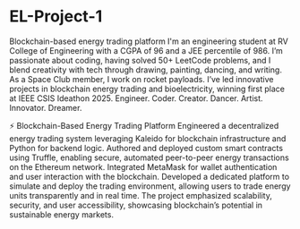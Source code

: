 # EL-Project-1
Blockchain-based energy trading platform
I'm an engineering student at RV College of Engineering with a CGPA of 96 and a JEE percentile of 986. I’m passionate about coding, having solved 50+ LeetCode problems, and I blend creativity with tech through drawing, painting, dancing, and writing. As a Space Club member, I work on rocket payloads. I’ve led innovative projects in blockchain energy trading and bioelectricity, winning first place at IEEE CSIS Ideathon 2025.
Engineer. Coder. Creator. Dancer. Artist. Innovator. Dreamer.

⚡ Blockchain-Based Energy Trading Platform
Engineered a decentralized energy trading system leveraging Kaleido for blockchain infrastructure and Python for backend logic. Authored and deployed custom smart contracts using Truffle, enabling secure, automated peer-to-peer energy transactions on the Ethereum network. Integrated MetaMask for wallet authentication and user interaction with the blockchain. Developed a dedicated platform to simulate and deploy the trading environment, allowing users to trade energy units transparently and in real time. The project emphasized scalability, security, and user accessibility, showcasing blockchain’s potential in sustainable energy markets.
